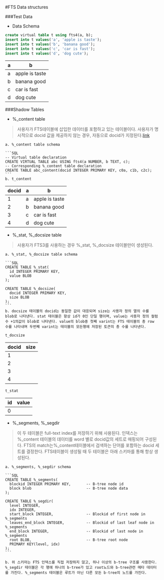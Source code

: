 #FTS Data structures

###Test Data
 * Data Schema
  
  ```SQL
  create virtual table t using fts4(a, b);
  insert into t values('a', 'apple is taste');
  insert into t values('b', 'banana good');
  insert into t values('c', 'car is fast');
  insert into t values('d', 'dog cute');
  ```
  |a|b|
  |----|----|
  |a|apple is taste|
  |b|banana good|
  |c|car is fast|
  |d|dog cute|
 


###Shadow Tables
  * %_content table
   
  >사용자가 FTS테이블에 삽입한 데이터를 포함하고 있는 테이블이다. 사용자가 명시적으로 docid 값을 제공하지 않는 경우, 자동으로 docid가 지정된다.[link](https://www.sqlite.org/fts3.html#section_9_1)
   
    a. %_content table schema

    ```SQL
    -- Virtual table declaration
    CREATE VIRTUAL TABLE abc USING fts4(a NUMBER, b TEXT, c);
    -- Corresponding %_content table declaration
    CREATE TABLE abc_content(docid INTEGER PRIMARY KEY, c0a, c1b, c2c);
    ```  
    b. t_content
    
  |docid|a|b|
  |----|----|----|
  |1|a|apple is taste|
  |2|b|banana good|
  |3|c|car is fast|
  |4|d|dog cute|

  * %_stat, %_docsize table
  
  >사용자가 FTS3를 사용하는 경우 %_stat, %_docsize 테이블만이 생성된다.

    a. %_stat, %_docsize table schema
    
    ```SQL
    CREATE TABLE %_stat(
      id INTEGER PRIMARY KEY, 
      value BLOB
    );
    
    CREATE TABLE %_docsize(
      docid INTEGER PRIMARY KEY,
      size BLOB
    );
    ```
    b. docsize 테이블의 docid는 동일한 값이 대응되며 size는 사용자 정의 열의 수를 blob로 나타낸다. stat 테이블은 항상 id가 0인 단일 행이며, value는 사용자 정의 컬럼 수 +1의값이 blob로 나타낸다. value의 blob중 첫째 varint는 FTS 테이블의 총 row 수를 나타내며 두번째 varint는 테이블의 모든행에 저장된 토큰의 총 수를 나타낸다.
  
    t_docsize
    
  |docid|size|
  |----|----|
  |1||
  |2||
  |3||
  |4||
  
    t_stat
    
  |id|value|
  |----|----|
  |0| |
  
  
  
  * %_segments, %_segdir
  
  >이 두 테이블은 full-text index를 저장하기 위해 사용된다. 인덱스는 %_content 테이블의 데이터를 word 별로 docid값의 세트로 매핑되어 구성된다. FTS의 match는%_content테이블에서 검색하는 단어를 포함하는 docid 세트를 결정한다. FTS테이블이 생성될 때 두 테이블은 아래 스키마를 통해 항상 생성된다.
    
    a. %_segments, %_segdir schema

    ```SQL
    CREATE TABLE %_segments(
      blockid INTEGER PRIMARY KEY,       -- B-tree node id
      block blob                         -- B-tree node data
    );
    
    CREATE TABLE %_segdir(
      level INTEGER,
      idx INTEGER,
      start_block INTEGER,               -- Blockid of first node in %_segments
      leaves_end_block INTEGER,          -- Blockid of last leaf node in %_segments
      end_block INTEGER,                 -- Blockid of last node in %_segments
      root BLOB,                         -- B-tree root node
      PRIMARY KEY(level, idx)
    );
    ```
    
    b. 위 스키마는 FTS 인덱스를 직접 저장하지 않고, 하나 이상의 b-tree 구조를 사용한다. %_segdir 테이블은 각 행에 하나의 b-tree가 있고 root노드와 b-tree관련 메타 데이터를 가진다. %_segments 테이블은 루트가 아닌 다른 모든 b-tree의 노드를 가진다. 

